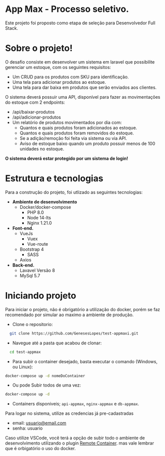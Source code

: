 # App Max - Processo seletivo.

Este projeto foi proposto como etapa de seleção para Desenvolvedor Full Stack.

# Sobre o projeto!

O desafio consiste em desenvolver um sistema em laravel que possibilite gerenciar um estoque, com os seguintes requisitos: 

* Um CRUD para os produtos com SKU para identificação.
* Uma tela para adicionar produtos ao estoque.
* Uma tela para dar baixa em produtos que serão enviados aos clientes.

O sistema deverá possuir uma API, disponível para fazer as movimentações do estoque com 2 endpoints:
  * /api/baixar-produtos
  * /api/adicionar-produtos
* Um relatório de produtos movimentados por dia com: 
  * Quantos e quais produtos foram adicionados ao estoque.
  * Quantos e quais produtos foram removidos do estoque.
  * Se a adição/remoção foi feita via sistema ou via API.
  * Aviso de estoque baixo quando um produto possuir menos de 100 unidades no estoque. 

<strong>O sistema deverá estar protegido por um sistema de login!</strong>

# Estrutura e tecnologias
Para a construção do projeto, foi utlizado as seguintes tecnologias:

* **Ambiente de desenvolvimento**
    * Docker/docker-compose
        * PHP 8.0
        * Node 14-lts
        * Nginx 1.21.0
* **Font-end.**
    * VueJs
        * Vuex
        * Vue-route
    * Bootstrap 4
        * SASS
    * Axios
* **Back-end.**
    * Lavavel Versão 8
    * MySql 5.7

# Iniciando projeto

Para iniciar o projeto, não é obrigatório a utilização do docker, porém se faz recomendado por simular ao maximo a ambiente de produção.

- Clone o repositorio:

```bash
  git clone https://github.com/GenesesLopes/test-appmaxi.git
```

- Navegue até a pasta que acabou de clonar:

```bash
  cd test-appmax
```

- Para subir o container desejado, basta executar o comando (Windows, ou Linux):

```sh
docker-compose up -d nomeDoContainer
```
- Ou pode Subir todos de uma vez: 
```sh
docker-compose up -d 
```
- Containers disponiveis; `api-appmax`, `nginx-appmax` e `db-appmax`.

Para logar no sistema, utilize as credencias já pre-cadastradas
* email: usuario@email.com
* senha: usuario

Caso utilize VSCode, você terá a opção de subir todo o ambiente de desenvolvimento utilizando o plugin 
<a href="https://marketplace.visualstudio.com/items?itemName=ms-vscode-remote.remote-containers">Remote Container</a>. mas vale lembrar que é orbigatório o uso do docker.
